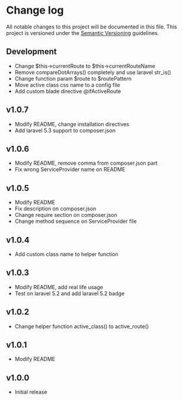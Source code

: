 # Change log

All notable changes to this project will be documented in this file. This project is versioned under the [Semantic Versioning](http://semver.org/) guidelines.

## Development

- Change $this->currentRoute to $this->currentRouteName
- Remove compareDotArrays() completely and use laravel str_is()
- Change function param $route to $routePattern
- Move active class css name to a config file
- Add custom blade directive @ifActiveRoute

## v1.0.7

- Modify README, change installation directives
- Add laravel 5.3 support to composer.json

## v1.0.6

- Modify README, remove comma from composer.json part
- Fix wrong ServiceProvider name on README

## v1.0.5

- Modify README
- Fix description on composer.json
- Change require section on composer.json
- Change method sequence on ServiceProvider file

## v1.0.4

- Add custom class name to helper function

## v1.0.3

- Modify README, add real life usage
- Test on laravel 5.2 and add laravel 5.2 badge

## v1.0.2

- Change helper function active_class() to active_route()

## v1.0.1

- Modify README

## v1.0.0

- Initial release
